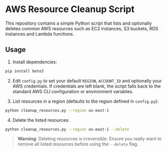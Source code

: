 # AWS Resource Cleanup Script

This repository contains a simple Python script that lists and optionally deletes common AWS resources such as EC2 instances, S3 buckets, RDS instances and Lambda functions.

## Usage

1. Install dependencies:

```bash
pip install boto3
```

2. Edit `config.py` to set your default `REGION`, `ACCOUNT_ID` and optionally
   your AWS credentials. If credentials are left blank, the script falls back to
   the standard AWS CLI configuration or environment variables.

3. List resources in a region (defaults to the region defined in `config.py`):

```bash
python cleanup_resources.py --region us-east-1
```

4. Delete the listed resources:

```bash
python cleanup_resources.py --region us-east-1 --delete
```

> **Warning**: Deleting resources is irreversible. Ensure you really want to remove all listed resources before using the `--delete` flag.
